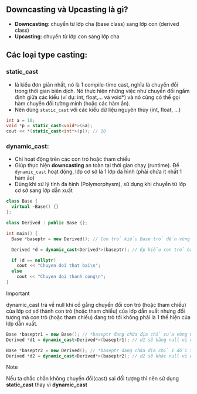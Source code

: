 ## Downcasting và Upcasting là gì?
- **Downcasting**: chuyển từ lớp cha (base class) sang lớp con (derived class)
- **Upcasting**: chuyển từ lớp con sang lớp cha
## Các loại type casting:
### static_cast
- là kiểu đơn giản nhất, nó là 1 compile-time cast, nghĩa là chuyển đổi trong thời gian biên dịch. Nó thực hiện những việc như chuyển đổi ngầm định giữa các kiểu (ví dụ: int, float,... và void*) và nó cũng có thể gọi hàm chuyển đổi tường minh (hoặc các hàm ẩn).
- Nên dùng `static_cast` với các kiểu dữ liệu nguyên thủy (int, float, ...)
```cpp
int a = 10;
void *p = static_cast<void*>(&a);
cout << *(static_cast<int*>(p)); // 10
```
### dynamic_cast:
- Chỉ hoạt động trên các con trỏ hoặc tham chiếu
- Giúp thực hiện **downcasting** an toàn tại thời gian chạy (runtime). Để `dynamic_cast` hoạt động, lớp cơ sở là 1 lớp đa hình (phải chứa ít nhất 1 hàm ảo) 
- Dùng khi xử lý tính đa hình (Polymorphysm), sử dụng khi chuyển từ lớp cơ sở sang lớp dẫn xuất
```cpp
class Base {
  virtual ~Base() {}
};

class Derived : public Base {};

int main() {
  Base *baseptr = new Derived(); // Con trỏ kiểu Base trỏ đến vùng nhớ heap kiểu Derived

  Derived *d = dynamic_cast<Derived*>(baseptr); // Ép kiểu con trỏ baseptr thành Derived* sau đó gán cho con trỏ d

  if (d == nullptr) 
    cout << "Chuyen doi that bai\n";
  else
    cout << "Chuyen doi thanh cong\n";
}
```
> [!IMPORTANT]
> dynamic_cast trả về null khi cố gắng chuyển đổi con trỏ (hoặc tham chiếu) của lớp cơ sở thành con trỏ (hoặc tham chiếu) của lớp dẫn xuất nhưng đối tượng mà con trỏ (hoặc tham chiếu) đang trỏ tới không phải là 1 thể hiện của lớp dẫn xuất.
```cpp
Base *baseptr1 = new Base(); // *baseptr đang chứa địa chỉ của vùng nhớ kiểu Base
Derived *d1 = dynamic_cast<Derived*>(baseptr1); // d1 sẽ bằng null vì cố gắng ép kiểu địa chỉ từ Base sang Derived

Base *baseptr2 = new Derived(); // *baseptr đang chứa địa chỉ 1 đối tượng có kiểu dữ liệu Derived
Derived *d2 = dynamic_cast<Derived*>(baseptr2); // d2 sẽ khác null vì ép kiểu giữa 2 loại dữ liệu cùng kiểu
```
> [!NOTE]
> Nếu ta chắc chắn không chuyển đổi(cast) sai đối tượng thì nên sử dụng **static_cast** thay vì **dynamic_cast**

